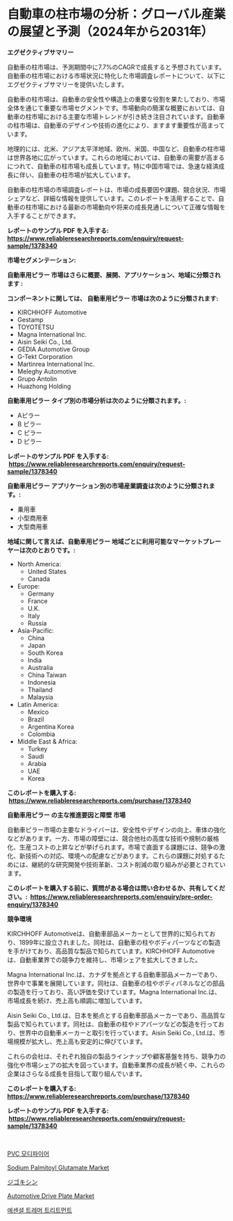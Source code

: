 <p><h1>自動車の柱市場の分析：グローバル産業の展望と予測（2024年から2031年）</h1></p><p><strong>エグゼクティブサマリー</strong></p>
<p><p>自動車の柱市場は、予測期間中に7.7%のCAGRで成長すると予想されています。自動車の柱市場における市場状況に特化した市場調査レポートについて、以下にエグゼクティブサマリーを提供いたします。</p><p>自動車の柱市場は、自動車の安全性や構造上の重要な役割を果たしており、市場全体を通じて重要な市場セグメントです。市場動向の簡潔な概要においては、自動車の柱市場における主要な市場トレンドが引き続き注目されています。自動車の柱市場は、自動車のデザインや技術の進化により、ますます重要性が高まっています。</p><p>地理的には、北米、アジア太平洋地域、欧州、米国、中国など、自動車の柱市場は世界各地に広がっています。これらの地域においては、自動車の需要が高まるにつれて、自動車の柱市場も成長しています。特に中国市場では、急速な経済成長に伴い、自動車の柱市場が拡大しています。</p><p>自動車の柱市場の市場調査レポートは、市場の成長要因や課題、競合状況、市場シェアなど、詳細な情報を提供しています。このレポートを活用することで、自動車の柱市場における最新の市場動向や将来の成長見通しについて正確な情報を入手することができます。</p></p>
<p><strong>レポートのサンプル PDF を入手する: <a href="https://www.reliableresearchreports.com/enquiry/request-sample/1378340">https://www.reliableresearchreports.com/enquiry/request-sample/1378340</a></strong></p>
<p><strong>市場セグメンテーション:</strong></p>
<p><strong> 自動車用ピラー 市場はさらに概要、展開、アプリケーション、地域に分類されます :</strong></p>
<p><strong>コンポーネントに関しては、 自動車用ピラー 市場は次のように分類されます: &nbsp;</strong></p>
<p><ul><li>KIRCHHOFF Automotive</li><li>Gestamp</li><li>TOYOTETSU</li><li>Magna International Inc.</li><li>Aisin Seiki Co., Ltd.</li><li>GEDIA Automotive Group</li><li>G-Tekt Corporation</li><li>Martinrea International Inc.</li><li>Meleghy Automotive</li><li>Grupo Antolin</li><li>Huazhong Holding</li></ul></p>
<p><strong> 自動車用ピラー タイプ別の市場分析は次のように分類されます。:</strong></p>
<p><ul><li>Aピラー</li><li>B ピラー</li><li>C ピラー</li><li>D ピラー</li></ul></p>
<p><strong>レポートのサンプル PDF を入手する: &nbsp;<a href="https://www.reliableresearchreports.com/enquiry/request-sample/1378340">https://www.reliableresearchreports.com/enquiry/request-sample/1378340</a></strong></p>
<p><strong> 自動車用ピラー アプリケーション別の市場産業調査は次のように分類されます。:</strong></p>
<p><ul><li>乗用車</li><li>小型商用車</li><li>大型商用車</li></ul></p>
<p><strong>地域に関して言えば、自動車用ピラー 地域ごとに利用可能なマーケットプレーヤーは次のとおりです。:</strong></p>
<p><ul>
    <li>
        North America:
        <ul>
            <li>United States</li>
            <li>Canada</li>
        </ul>
    </li>
    <li>
        Europe:
        <ul>
            <li>Germany</li>
            <li>France</li>
            <li>U.K.</li>
            <li>Italy</li>
            <li>Russia</li>
        </ul>
    </li>
    <li>
        Asia-Pacific:
        <ul>
            <li>China</li>
            <li>Japan</li>
            <li>South Korea</li>
            <li>India</li>
            <li>Australia</li>
            <li>China Taiwan</li>
            <li>Indonesia</li>
            <li>Thailand</li>
            <li>Malaysia</li>
        </ul>
    </li>
    <li>
        Latin America:
        <ul>
            <li>Mexico</li>
            <li>Brazil</li>
            <li>Argentina Korea</li>
            <li>Colombia</li>
        </ul>
    </li>
    <li>
        Middle East & Africa:
        <ul>
            <li>Turkey</li>
            <li>Saudi</li>
            <li>Arabia</li>
            <li>UAE</li>
            <li>Korea</li>
        </ul>
    </li>
    </ul></p>
<p><strong>このレポートを購入する: &nbsp;<a href="https://www.reliableresearchreports.com/purchase/1378340">https://www.reliableresearchreports.com/purchase/1378340</a></strong></p>
<p><strong>自動車用ピラー の主な推進要因と障壁 市場</strong></p>
<p><p>自動車ピラー市場の主要なドライバーは、安全性やデザインの向上、車体の強化などがあります。一方、市場の障壁には、競合他社の高度な技術や規制の厳格化、生産コストの上昇などが挙げられます。市場で直面する課題には、競争の激化、新技術への対応、環境への配慮などがあります。これらの課題に対処するためには、継続的な研究開発や技術革新、コスト削減の取り組みが必要とされています。</p></p>
<p><strong>このレポートを購入する前に、質問がある場合は問い合わせるか、共有してください。:&nbsp; <a href="https://www.reliableresearchreports.com/enquiry/pre-order-enquiry/1378340">https://www.reliableresearchreports.com/enquiry/pre-order-enquiry/1378340</a></strong></p>
<p><strong>競争環境</strong></p>
<p><p>KIRCHHOFF Automotiveは、自動車部品メーカーとして世界的に知られており、1899年に設立されました。同社は、自動車の柱やボディパーツなどの製造を手がけており、高品質な製品で知られています。KIRCHHOFF Automotiveは、自動車業界での競争力を維持し、市場シェアを拡大してきました。</p><p>Magna International Inc.は、カナダを拠点とする自動車部品メーカーであり、世界中で事業を展開しています。同社は、自動車の柱やボディパネルなどの部品の製造を行っており、高い評価を受けています。Magna International Inc.は、市場成長を続け、売上高も順調に増加しています。</p><p>Aisin Seiki Co., Ltd.は、日本を拠点とする自動車部品メーカーであり、高品質な製品で知られています。同社は、自動車の柱やドアパーツなどの製造を行っており、世界中の自動車メーカーと取引を行っています。Aisin Seiki Co., Ltd.は、市場規模が拡大し、売上高も安定的に伸びています。</p><p>これらの会社は、それぞれ独自の製品ラインナップや顧客基盤を持ち、競争力の強化や市場シェアの拡大を図っています。自動車業界の成長が続く中、これらの企業はさらなる成長を目指して取り組んでいます。</p></p>
<p><strong>このレポートを購入する: &nbsp; <a href="https://www.reliableresearchreports.com/purchase/1378340">https://www.reliableresearchreports.com/purchase/1378340</a></strong></p>
<p><strong>レポートのサンプル PDF を入手する: &nbsp;<a href="https://www.reliableresearchreports.com/enquiry/request-sample/1378340">https://www.reliableresearchreports.com/enquiry/request-sample/1378340</a></strong><strong></strong></p>
<p>&nbsp;</p>
<p><p><a href="https://github.com/lzrvbyqzftro57/Market-Research-Report-List-1/blob/main/4093372142.md">PVC 모디파이어</a></p><p><a href="https://github.com/gulaimolin/Market-Research-Report-List-3/blob/main/sodium-palmitoyl-glutamate-market.md">Sodium Palmitoyl Glutamate Market</a></p><p><a href="https://medium.com/@pedrogers56456/%E3%83%87%E3%82%B8%E3%83%A7%E3%82%AD%E3%82%B7%E3%83%B3%E5%B8%82%E5%A0%B4-%E7%AB%B6%E4%BA%89%E5%88%86%E6%9E%90-%E5%B8%82%E5%A0%B4%E5%8B%95%E5%90%91-%E5%8F%8A%E3%81%B32031%E5%B9%B4%E3%81%BE%E3%81%A7%E3%81%AE%E4%BA%88%E6%B8%AC-3a49441398e6">ジゴキシン</a></p><p><a href="https://issuu.com/reportprime-2/docs/automotive-drive-plate-market-size-2030.pptx">Automotive Drive Plate Market</a></p><p><a href="https://medium.com/@boydsmitham726/%ED%95%84%EC%88%98%EC%A7%84%EC%A0%84%EC%B9%98%EB%A7%A4-%EC%B9%98%EB%A3%8C-%EC%8B%9C%EC%9E%A5-%EC%A0%84%EB%A7%9D-%EC%82%B0%EC%97%85-%EA%B0%9C%EC%9A%94-%EB%B0%8F-%EC%98%88%EC%B8%A1-2024-2031-8edfafc0aeb2">에센셜 트레머 트리트먼트</a></p></p>